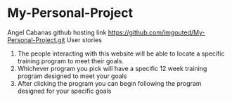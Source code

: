 # My-Personal-Project
Angel Cabanas
github hosting link
https://github.com/imgouted/My-Personal-Project.git
User stories
1. The people interacting with this website will be able to locate a specific training program to meet their goals.
2. Whichever program you pick will have a specific 12 week training program designed to meet your goals
3. After clicking the program you can begin following the program designed for your specific goals